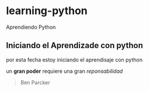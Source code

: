 # learning-python
Aprendiendo Python
## Iniciando el Aprendizade con python
por esta fecha estoy iniciando el aprendisaje con python

un **gran poder** requiere una gran *reponsabilidad*
>Ben Parcker
